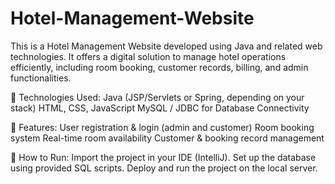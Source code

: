# Hotel-Management-Website
This is a Hotel Management Website developed using Java and related web technologies. It offers a digital solution to manage hotel operations efficiently, including room booking, customer records, billing, and admin functionalities.

🔧 Technologies Used:
Java (JSP/Servlets or Spring, depending on your stack)
HTML, CSS, JavaScript
MySQL / JDBC for Database Connectivity

🎯 Features:
User registration & login (admin and customer)
Room booking system
Real-time room availability
Customer & booking record management

🚀 How to Run:
Import the project in your IDE (IntelliJ).
Set up the database using provided SQL scripts.
Deploy and run the project on the local server.

